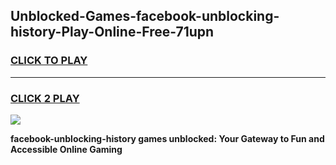 
## Unblocked-Games-facebook-unblocking-history-Play-Online-Free-71upn
<h3>
<a href="https://premium76.site?title=facebook-unblocking-history&ref=26A">CLICK TO PLAY</a></h3>
<hr>

<h3>
<a href="https://premium76.site?title=facebook-unblocking-history&ref=26A">CLICK 2 PLAY</a>
  
</h3>

<a href="https://premium76.site?title=facebook-unblocking-history&ref=26A"><img src="https://clearcache.store/games.png"></a>


**facebook-unblocking-history games unblocked: Your Gateway to Fun and Accessible Online Gaming**
